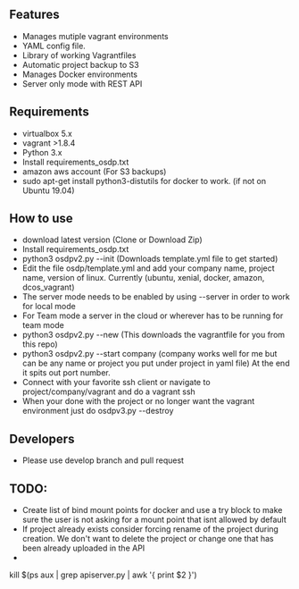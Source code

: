 ## Features
- Manages mutiple vagrant environments
- YAML config file. 
- Library of working Vagrantfiles
- Automatic project backup to S3
- Manages Docker environments
- Server only mode with REST API

## Requirements
- virtualbox 5.x
- vagrant >1.8.4
- Python 3.x
- Install requirements_osdp.txt
- amazon aws account (For S3 backups) 
- sudo apt-get install python3-distutils for docker to work. (if not on Ubuntu 19.04)


## How to use
- download latest version (Clone or Download Zip) 
- Install requirements_osdp.txt
- python3 osdpv2.py --init (Downloads template.yml file to get started)
- Edit the file osdp/template.yml and add your company name, project name, version of linux. Currently (ubuntu, xenial, docker, amazon, dcos_vagrant)
- The server mode needs to be enabled by using --server in order to work for local mode
- For Team mode a server in the cloud or wherever has to be running for team mode
- python3 osdpv2.py --new (This downloads the vagrantfile for you from this repo)
- python3 osdpv2.py --start company (company works well for me but can be any name or project you put under project in yaml file) At the end it spits out port number.
- Connect with your favorite ssh client or navigate to project/company/vagrant and do a vagrant ssh
- When your done with the project or no longer want the vagrant environment just do osdpv3.py --destroy


## Developers
- Please use develop branch and pull request

## TODO:
 - Create list of bind mount points for docker and use a try block to make sure the user is not asking for a mount point that isnt allowed by default
 - If project already exists consider forcing rename of the project during creation. We don't want to delete the project or change one that has been already uploaded in the API
 -

kill $(ps aux | grep apiserver.py | awk '{ print $2 }')
